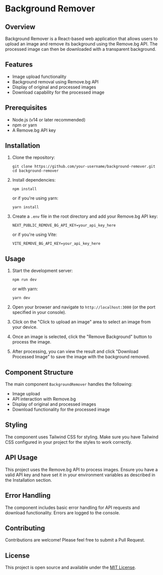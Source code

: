 # Background Remover

## Overview
Background Remover is a React-based web application that allows users to upload an image and remove its background using the Remove.bg API. The processed image can then be downloaded with a transparent background.

## Features
- Image upload functionality
- Background removal using Remove.bg API
- Display of original and processed images
- Download capability for the processed image

## Prerequisites
- Node.js (v14 or later recommended)
- npm or yarn
- A Remove.bg API key

## Installation

1. Clone the repository:
   ```
   git clone https://github.com/your-username/background-remover.git
   cd background-remover
   ```

2. Install dependencies:
   ```
   npm install
   ```
   or if you're using yarn:
   ```
   yarn install
   ```

3. Create a `.env` file in the root directory and add your Remove.bg API key:
   ```
   NEXT_PUBLIC_REMOVE_BG_API_KEY=your_api_key_here
   ```
   or if you're using Vite:
   ```
   VITE_REMOVE_BG_API_KEY=your_api_key_here
   ```

## Usage

1. Start the development server:
   ```
   npm run dev
   ```
   or with yarn:
   ```
   yarn dev
   ```

2. Open your browser and navigate to `http://localhost:3000` (or the port specified in your console).

3. Click on the "Click to upload an image" area to select an image from your device.

4. Once an image is selected, click the "Remove Background" button to process the image.

5. After processing, you can view the result and click "Download Processed Image" to save the image with the background removed.

## Component Structure

The main component `BackgroundRemover` handles the following:
- Image upload
- API interaction with Remove.bg
- Display of original and processed images
- Download functionality for the processed image

## Styling

The component uses Tailwind CSS for styling. Make sure you have Tailwind CSS configured in your project for the styles to work correctly.

## API Usage

This project uses the Remove.bg API to process images. Ensure you have a valid API key and have set it in your environment variables as described in the Installation section.

## Error Handling

The component includes basic error handling for API requests and download functionality. Errors are logged to the console.

## Contributing

Contributions are welcome! Please feel free to submit a Pull Request.

## License

This project is open source and available under the [MIT License](LICENSE).
 
 
